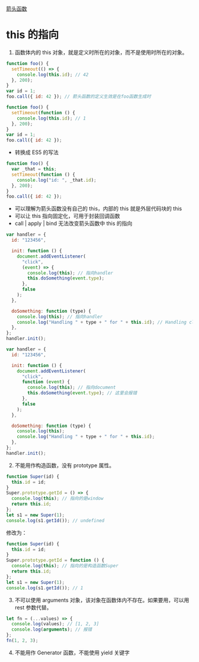[箭头函数](https://developer.mozilla.org/zh-CN/docs/Web/JavaScript/Reference/Functions/Arrow_functions)

# this 的指向

1. 函数体内的 this 对象，就是定义时所在的对象，而不是使用时所在的对象。

```js
function foo() {
  setTimeout(() => {
    console.log(this.id); // 42
  }, 200);
}
var id = 1;
foo.call({ id: 42 }); // 箭头函数的定义生效是在foo函数生成时

function foo() {
  setTimeout(function () {
    console.log(this.id); // 1
  }, 200);
}
var id = 1;
foo.call({ id: 42 });
```

- 转换成 ES5 的写法

```js
function foo() {
  var _that = this;
  setTimeout(function () {
    console.log("id: ", _that.id);
  }, 200);
}
foo.call({ id: 42 });
```

- 可以理解为箭头函数没有自己的 this，内部的 this 就是外层代码块的 this
- 可以让 this 指向固定化，可用于封装回调函数
- call | apply | bind 无法改变箭头函数中 this 的指向

```js
var handler = {
  id: "123456",

  init: function () {
    document.addEventListener(
      "click",
      (event) => {
        console.log(this); // 指向handler
        this.doSomething(event.type);
      },
      false
    );
  },

  doSomething: function (type) {
    console.log(this); // 指向handler
    console.log("Handling " + type + " for " + this.id); // Handling click for 123456
  },
};
handler.init();
```

```js
var handler = {
  id: "123456",

  init: function () {
    document.addEventListener(
      "click",
      function (event) {
        console.log(this); // 指向document
        this.doSomething(event.type); // 这里会报错
      },
      false
    );
  },

  doSomething: function (type) {
    console.log(this);
    console.log("Handling " + type + " for " + this.id);
  },
};
handler.init();
```

2. 不能用作构造函数，没有 prototype 属性。

```js
function Super(id) {
  this.id = id;
}
Super.prototype.getId = () => {
  console.log(this); // 指向的是window
  return this.id;
};
let s1 = new Super(1);
console.log(s1.getId()); // undefined
```

修改为：

```js
function Super(id) {
  this.id = id;
}
Super.prototype.getId = function () {
  console.log(this); // 指向的是构造函数Super
  return this.id;
};
let s1 = new Super(1);
console.log(s1.getId()); // 1
```

3. 不可以使用 arguments 对象，该对象在函数体内不存在。如果要用，可以用 rest 参数代替。

```js
let fn = (...values) => {
  console.log(values); // [1, 2, 3]
  console.log(arguments); // 报错
};
fn(1, 2, 3);
```

4. 不能用作 Generator 函数，不能使用 yield 关键字
